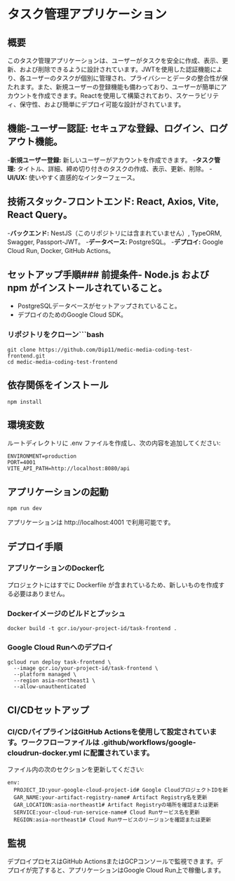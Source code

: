 # タスク管理アプリケーション
## 概要
このタスク管理アプリケーションは、ユーザーがタスクを安全に作成、表示、更新、および削除できるように設計されています。JWTを使用した認証機能により、各ユーザーのタスクが個別に管理され、プライバシーとデータの整合性が保たれます。また、新規ユーザーの登録機能も備わっており、ユーザーが簡単にアカウントを作成できます。Reactを使用して構築されており、スケーラビリティ、保守性、および簡単にデプロイ可能な設計がされています。

## 機能-**ユーザー認証:** セキュアな登録、ログイン、ログアウト機能。
-**新規ユーザー登録:** 新しいユーザーがアカウントを作成できます。
-**タスク管理:** タイトル、詳細、締め切り付きのタスクの作成、表示、更新、削除。
-**UI/UX:** 使いやすく直感的なインターフェース。

## 技術スタック-**フロントエンド:** React, Axios, Vite, React Query。
-**バックエンド:** NestJS（このリポジトリには含まれていません）, TypeORM, Swagger, Passport-JWT。
-**データベース:** PostgreSQL。
-**デプロイ:** Google Cloud Run, Docker, GitHub Actions。

## セットアップ手順### 前提条件- Node.js および npm がインストールされていること。
- PostgreSQLデータベースがセットアップされていること。
- デプロイのためのGoogle Cloud SDK。

### リポジトリをクローン```bash
```
git clone https://github.com/Dip11/medic-media-coding-test-frontend.git
cd medic-media-coding-test-frontend
```
## 依存関係をインストール
```
npm install
```

## 環境変数
ルートディレクトリに .env ファイルを作成し、次の内容を追加してください:
```
ENVIRONMENT=production
PORT=4001
VITE_API_PATH=http://localhost:8080/api
```

## アプリケーションの起動
```
npm run dev
```
アプリケーションは http://localhost:4001 で利用可能です。

## デプロイ手順
### アプリケーションのDocker化
プロジェクトにはすでに Dockerfile が含まれているため、新しいものを作成する必要はありません。

### Dockerイメージのビルドとプッシュ
```
docker build -t gcr.io/your-project-id/task-frontend .
```

### Google Cloud Runへのデプロイ
```
gcloud run deploy task-frontend \
  --image gcr.io/your-project-id/task-frontend \
  --platform managed \
  --region asia-northeast1 \
  --allow-unauthenticated
```

## CI/CDセットアップ
### CI/CDパイプラインはGitHub Actionsを使用して設定されています。ワークフローファイルは .github/workflows/google-cloudrun-docker.yml に配置されています。

ファイル内の次のセクションを更新してください:

```
env:
  PROJECT_ID:your-google-cloud-project-id# Google CloudプロジェクトIDを新
  GAR_NAME:your-artifact-registry-name# Artifact Registry名を更新
  GAR_LOCATION:asia-northeast1# Artifact Registryの場所を確認または更新
  SERVICE:your-cloud-run-service-name# Cloud Runサービス名を更新
  REGION:asia-northeast1# Cloud Runサービスのリージョンを確認または更新
```

## 監視
デプロイプロセスはGitHub ActionsまたはGCPコンソールで監視できます。デプロイが完了すると、アプリケーションはGoogle Cloud Run上で稼働します。
